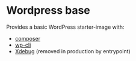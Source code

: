 # Wordpress base

Provides a basic WordPress starter-image with:
- [composer](https://getcomposer.org/)
- [wp-cli](https://wp-cli.org/)
- [Xdebug](https://xdebug.org/) (removed in production by entrypoint)
